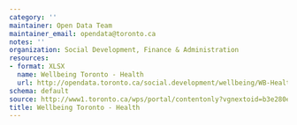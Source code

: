```yaml
---
category: ''
maintainer: Open Data Team
maintainer_email: opendata@toronto.ca
notes: ''
organization: Social Development, Finance & Administration
resources:
- format: XLSX
  name: Wellbeing Toronto - Health
  url: http://opendata.toronto.ca/social.development/wellbeing/WB-Health.xlsx
schema: default
source: http://www1.toronto.ca/wps/portal/contentonly?vgnextoid=b3e280e59381b410VgnVCM10000071d60f89RCRD&vgnextchannel=1a66e03bb8d1e310VgnVCM10000071d60f89RCRD
title: Wellbeing Toronto - Health
---
```

